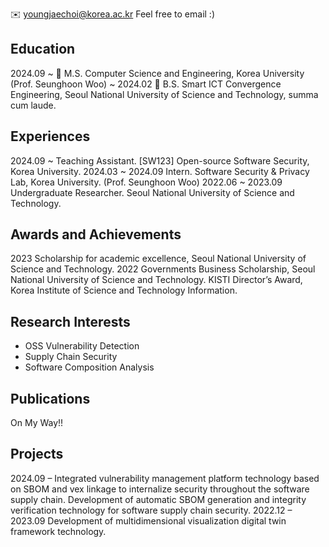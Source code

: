 <!-- ---
permalink: /
title: "Hi!"
author_profile: true
redirect_from: 
  - /about/
  - /about.html
--- -->
<!-- Youngjae Choi -->
✉️ youngjaechoi@korea.ac.kr
    Feel free to email :) 

## Education

2024.09 ~ 🏫 M.S. Computer Science and Engineering, Korea University (Prof. Seunghoon Woo)
~ 2024.02 🏫 B.S. Smart ICT Convergence Engineering, Seoul National University of Science and
Technology, summa cum laude.

## Experiences

2024.09 ~ Teaching Assistant. [SW123] Open-source Software Security, Korea University.
2024.03 ~ 2024.09 Intern. Software Security & Privacy Lab, Korea University. (Prof. Seunghoon Woo)
2022.06 ~ 2023.09 Undergraduate Researcher. Seoul National University of Science and Technology.

## Awards and Achievements

2023 Scholarship for academic excellence, Seoul National University of Science and Technology.
2022 Governments Business Scholarship, Seoul National University of Science and Technology.
KISTI Director’s Award, Korea Institute of Science and Technology Information.

## Research Interests

- OSS Vulnerability Detection
- Supply Chain Security
- Software Composition Analysis

## Publications

On My Way!!

## Projects

2024.09 – Integrated vulnerability management platform technology based on SBOM and vex
linkage to internalize security throughout the software supply chain.
Development of automatic SBOM generation and integrity verification technology
for software supply chain security.
2022.12 – 2023.09 Development of multidimensional visualization digital twin framework technology.
